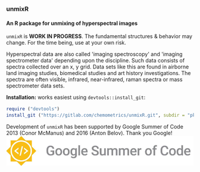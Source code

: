 ### unmixR
#### An R package for unmixing of hyperspectral images

`unmixR` is **WORK IN PROGRESS**.  The fundamental structures & behavior may change. For the time being, use at your own risk.

Hyperspectral data are also called 'imaging spectroscopy' and 'imaging spectrometer data' depending upon the discipline.  Such data consists of spectra collected over an x, y grid.  Data sets like this are found in airborne land imaging studies, biomedical studies and art history investigations.  The spectra are often visible, infrared, near-infrared, raman spectra or mass spectrometer data sets.

**Installation:** works easiest using `devtools::install_git`:

```r
require ("devtools")
install_git ("https://gitlab.com/chemometrics/unmixR.git", subdir = "pkg/unmixR")
```

Development of `unmixR` has been supported by Google Summer of Code 2013 (Conor McManus) and 2016 (Anton Belov).  Thank you Google!
![GSOC 2016 logo](GSOC2016Logo.jpg)
